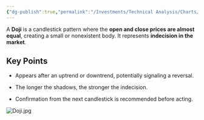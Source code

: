 ```yaml
---
{"dg-publish":true,"permalink":"/Investments/Technical Analysis/Charts/CandleSticks/Doji/"}
---
```


A **Doji** is a candlestick pattern where the **open and close prices are almost equal**, creating a small or nonexistent body. It represents **indecision in the market**.

## Key Points

- Appears after an uptrend or downtrend, potentially signaling a reversal.
    
- The longer the shadows, the stronger the indecision.
    
- Confirmation from the next candlestick is recommended before acting.

![Doji.jpg](/img/user/Investments/Technical%20Analysis/Charts/CandleSticks/Doji.jpg)